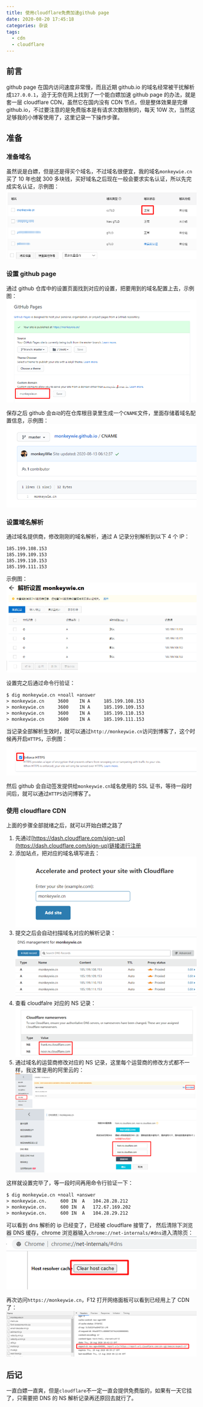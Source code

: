 ```yaml
---
title: 使用cloudflare免费加速github page
date: 2020-08-20 17:45:18
categories: 杂谈
tags:
  - cdn
  - cloudflare
---
```


## 前言

github page 在国内访问速度非常慢，而且近期 github.io 的域名经常被干扰解析成`127.0.0.1`，迫于无奈在网上找到了一个能白嫖加速 github page 的办法，就是套一层 cloudflare CDN，虽然它在国内没有 CDN 节点，但是整体效果是完爆 github.io，不过要注意的是免费版本是有请求次数限制的，每天 10W 次，当然这足够我的小博客使用了，这里记录一下操作步骤。

<!--more-->

## 准备

### 准备域名

虽然说是白嫖，但是还是得买个域名，不过域名很便宜，我的域名`monkeywie.cn`买了 10 年也就 300 多块钱，买好域名之后现在一般会要求实名认证，所以先完成实名认证，示例图：
![](fast-github-page-with-cloudflare/2020-08-20-18-08-42.png)

### 设置 github page

通过 github 仓库中的设置页面找到对应的设置，把要用到的域名配置上去，示例图：
![](fast-github-page-with-cloudflare/2020-08-20-18-10-46.png)

保存之后 github 会`自动`的在仓库根目录里生成一个`CNAME`文件，里面存储着域名配置信息，示例图：
![](fast-github-page-with-cloudflare/2020-08-20-18-12-28.png)

### 设置域名解析

通过域名提供商，修改刚刚的域名解析，通过 A 记录分别解析到以下 4 个 IP：

```
185.199.108.153
185.199.109.153
185.199.110.153
185.199.111.153
```

示例图：
![](fast-github-page-with-cloudflare/2020-08-20-18-21-37.png)

设置完之后通过命令行验证：

```
$ dig monkeywie.cn +noall +answer
> monkeywie.cn     3600    IN A     185.199.108.153
> monkeywie.cn     3600    IN A     185.199.109.153
> monkeywie.cn     3600    IN A     185.199.110.153
> monkeywie.cn     3600    IN A     185.199.111.153
```

当记录全部解析生效时，就可以通过`http://monkeywie.cn`访问到博客了，这个时候再开启`HTTPS`，示例图：

![](fast-github-page-with-cloudflare/2020-08-20-18-24-13.png)

然后 github 会自动签发提供给`monkeywie.cn`域名使用的 SSL 证书，等待一段时间后，就可以通过`HTTPS`访问博客了。

### 使用 cloudflare CDN

上面的步骤全部就绪之后，就可以开始白嫖之路了

1. 先通过[https://dash.cloudflare.com/sign-up](https://dash.cloudflare.com/sign-up)链接进行注册
2. 添加站点，把对应的域名填写进去：
   ![](fast-github-page-with-cloudflare/2020-08-20-18-31-57.png)
3. 提交之后会自动扫描域名对应的解析记录：
   ![](fast-github-page-with-cloudflare/2020-08-20-18-32-34.png)
4. 查看 cloudfalre 对应的 NS 记录：
   ![](fast-github-page-with-cloudflare/2020-08-20-18-33-46.png)
5. 通过域名的运营商修改对应的 NS 记录，这里每个运营商的修改方式都不一样，我这里是用的阿里云的：
   ![](fast-github-page-with-cloudflare/2020-08-20-18-36-57.png)
   ![](fast-github-page-with-cloudflare/2020-08-20-18-37-25.png)

这样就设置完毕了，等一段时间再用命令行验证一下：

```
$ dig monkeywie.cn +noall +answer
> monkeywie.cn.		600	IN	A	104.28.28.212
> monkeywie.cn.		600	IN	A	172.67.169.202
> monkeywie.cn.		600	IN	A	104.28.29.212
```

可以看到 dns 解析的 ip 已经变了，已经被 cloudflare 接管了，
然后清除下浏览器 DNS 缓存，chrome 浏览器输入`chrome://net-internals/#dns`进入清除页：
![](fast-github-page-with-cloudflare/2020-08-20-18-41-14.png)

再次访问`https://monkeywie.cn`，F12 打开网络面板可以看到已经用上了 CDN 了：
![](fast-github-page-with-cloudflare/2020-08-20-18-43-05.png)

## 后记

一直白嫖一直爽，但是`cloudflare`不一定一直会提供免费版的，如果有一天它挂了，只需要把 DNS 的 NS 解析记录再还原回去就行了。
